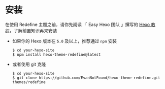 # 安装

在使用 Redefine 主题之前，请你先阅读 「 Easy Hexo 团队 」撰写的 [Hexo 教程](https://easyhexo.com/)，了解前置知识再来安装

- 如果你的 Hexo 版本在 `5.0` 及以上，推荐通过 `npm` 安装

  ```shell
  $ cd your-hexo-site
  $ npm install hexo-theme-redefine@latest
  ```

- 或者使用 git 克隆

  ```shell
  $ cd your-hexo-site
  $ git clone https://github.com/EvanNotFound/hexo-theme-redefine.git themes/redefine
  ```
